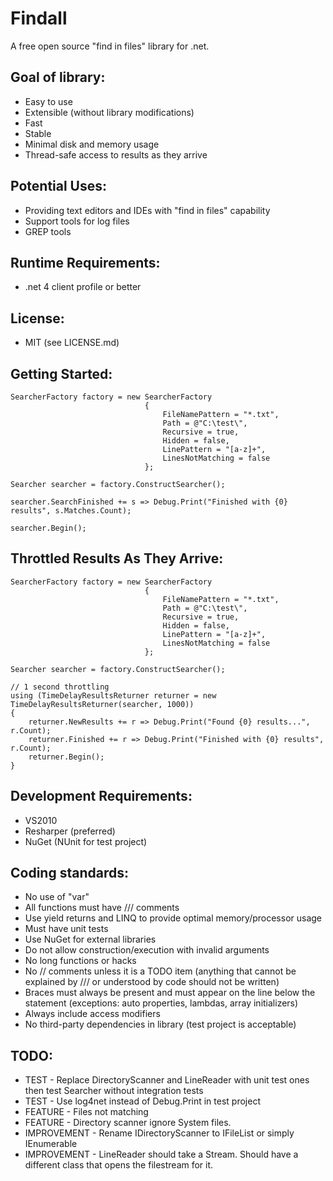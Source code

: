 # Findall

A free open source "find in files" library for .net.

## Goal of library:

* Easy to use
* Extensible (without library modifications)
* Fast
* Stable
* Minimal disk and memory usage
* Thread-safe access to results as they arrive

## Potential Uses:

* Providing text editors and IDEs with "find in files" capability
* Support tools for log files
* GREP tools

## Runtime Requirements:

* .net 4 client profile or better

## License:

* MIT (see LICENSE.md)

## Getting Started:

    SearcherFactory factory = new SearcherFactory
                                  {
                                      FileNamePattern = "*.txt",
                                      Path = @"C:\test\",
                                      Recursive = true,
                                      Hidden = false,
                                      LinePattern = "[a-z]+",
                                      LinesNotMatching = false
                                  };

    Searcher searcher = factory.ConstructSearcher();

    searcher.SearchFinished += s => Debug.Print("Finished with {0} results", s.Matches.Count);

    searcher.Begin();

## Throttled Results As They Arrive:

    SearcherFactory factory = new SearcherFactory
                                  {
                                      FileNamePattern = "*.txt",
                                      Path = @"C:\test\",
                                      Recursive = true,
                                      Hidden = false,
                                      LinePattern = "[a-z]+",
                                      LinesNotMatching = false
                                  };

    Searcher searcher = factory.ConstructSearcher();

    // 1 second throttling
    using (TimeDelayResultsReturner returner = new TimeDelayResultsReturner(searcher, 1000))
    {
        returner.NewResults += r => Debug.Print("Found {0} results...", r.Count);
        returner.Finished += r => Debug.Print("Finished with {0} results", r.Count);
        returner.Begin();
    }

## Development Requirements:

* VS2010
* Resharper (preferred)
* NuGet (NUnit for test project)

## Coding standards:

* No use of "var"
* All functions must have /// comments
* Use yield returns and LINQ to provide optimal memory/processor usage
* Must have unit tests
* Use NuGet for external libraries
* Do not allow construction/execution with invalid arguments
* No long functions or hacks
* No // comments unless it is a TODO item (anything that cannot be explained by /// or understood by code should not be written)
* Braces must always be present and must appear on the line below the statement (exceptions: auto properties, lambdas, array initializers)
* Always include access modifiers
* No third-party dependencies in library (test project is acceptable)

## TODO:

* TEST - Replace DirectoryScanner and LineReader with unit test ones then test Searcher without integration tests
* TEST - Use log4net instead of Debug.Print in test project
* FEATURE - Files not matching
* FEATURE - Directory scanner ignore System files.
* IMPROVEMENT - Rename IDirectoryScanner to IFileList or simply IEnumerable<string>
* IMPROVEMENT - LineReader should take a Stream.  Should have a different class that opens the filestream for it.

